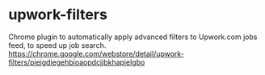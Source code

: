 # upwork-filters
Chrome plugin to automatically apply advanced filters to Upwork.com jobs feed, to speed up job search.
https://chrome.google.com/webstore/detail/upwork-filters/pieigdiegehbioaopdcjjbkhapielgbo
